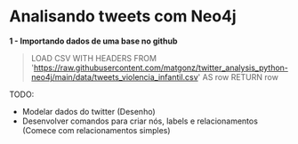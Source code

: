 # Analisando tweets com Neo4j


**1 - Importando dados de uma base no github**
> LOAD CSV WITH HEADERS FROM 'https://raw.githubusercontent.com/matgonz/twitter_analysis_python-neo4j/main/data/tweets_violencia_infantil.csv' AS row RETURN row


TODO:
- Modelar dados do twitter (Desenho)
- Desenvolver comandos para criar nós, labels e relacionamentos (Comece com relacionamentos simples)